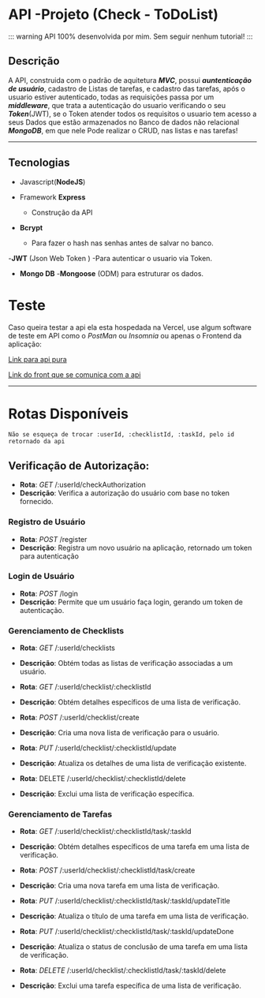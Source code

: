 # API  -Projeto (Check - ToDoList)

::: warning
API 100% desenvolvida por mim. Sem seguir nenhum tutorial!
:::

## Descrição

A API, construida com o padrão de aquitetura ***MVC***, possui ***auntenticação de usuário***, cadastro de Listas de tarefas, e cadastro das tarefas, após o usuario estiver autenticado, todas as requisições passa por um ***middleware***, que trata a autenticação do usuario verificando o seu ***Token***(JWT), se o Token atender todos os requisitos o usuario tem acesso a seus Dados que estão armazenados no Banco de dados não relacional ***MongoDB***, em que nele Pode realizar o CRUD, nas listas e nas tarefas!

---

## Tecnologias

- Javascript(**NodeJS**) 

- Framework **Express** 
    - Construção da API

- **Bcrypt** 
    - Para fazer o hash nas senhas antes de salvar no banco.

-**JWT** (Json Web Token ) 
    -Para autenticar o usuario via Token.

- **Mongo DB**
    -**Mongoose** (ODM) para estruturar os dados.


# Teste

Caso queira testar a api ela esta hospedada na Vercel, use algum software de teste em API como o *PostMan* ou *Insomnia* ou apenas o Frontend da aplicação:

[Link para api pura](https://api-check-kohl.vercel.app)


[Link do front que se comunica com a api](https://check-to-do-list-delta.vercel.app)

---

# Rotas Disponíveis


`Não se esqueça de trocar :userId, :checklistId, :taskId, pelo id retornado da api`

## Verificação de Autorização:

- **Rota**: *GET* /:userId/checkAuthorization
- **Descrição**: Verifica a autorização do usuário com base no token fornecido.

### Registro de Usuário
- **Rota**: *POST* /register
- **Descrição**: Registra um novo usuário na aplicação, retornado um token para autenticação

### Login de Usuário
- **Rota**: *POST* /login
- **Descrição**: Permite que um usuário faça login, gerando um token de autenticação.

### Gerenciamento de Checklists
- **Rota**: *GET* /:userId/checklists

- **Descrição**: Obtém todas as listas de verificação associadas a um usuário.

- **Rota**: *GET* /:userId/checklist/:checklistId

- **Descrição**: Obtém detalhes específicos de uma lista de verificação.

- **Rota**: *POST* /:userId/checklist/create

- **Descrição**: Cria uma nova lista de verificação para o usuário.

- **Rota**: *PUT* /:userId/checklist/:checklistId/update

- **Descrição**: Atualiza os detalhes de uma lista de verificação existente.

- **Rota**: DELETE /:userId/checklist/:checklistId/delete

- **Descrição**: Exclui uma lista de verificação específica.

### Gerenciamento de Tarefas
- **Rota**: *GET* /:userId/checklist/:checklistId/task/:taskId

- **Descrição**: Obtém detalhes específicos de uma tarefa em uma lista de verificação.

- **Rota**: *POST* /:userId/checklist/:checklistId/task/create

- **Descrição**: Cria uma nova tarefa em uma lista de verificação.

- **Rota**: *PUT* /:userId/checklist/:checklistId/task/:taskId/updateTitle

- **Descrição**: Atualiza o título de uma tarefa em uma lista de verificação.

- **Rota**: *PUT* /:userId/checklist/:checklistId/task/:taskId/updateDone

- **Descrição**: Atualiza o status de conclusão de uma tarefa em uma lista de verificação.

- **Rota**: *DELETE* /:userId/checklist/:checklistId/task/:taskId/delete

- **Descrição**: Exclui uma tarefa específica de uma lista de verificação.
